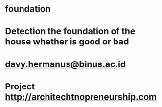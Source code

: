 # foundation
# Detection the foundation of the house whether is good or bad
# davy.hermanus@binus.ac.id
# Project http://architechtnopreneurship.com
